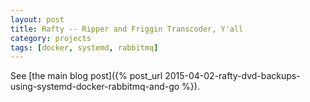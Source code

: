 ```yaml
---
layout: post
title: Rafty -- Ripper and Friggin Transcoder, Y'all
category: projects
tags: [docker, systemd, rabbitmq]
---
```


See
[the main blog post]({% post_url 2015-04-02-rafty-dvd-backups-using-systemd-docker-rabbitmq-and-go %}).
